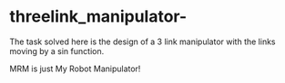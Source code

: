 # threelink_manipulator-

The task solved here is the design of a 3 link manipulator with the links moving by a sin function.

MRM is just My Robot Manipulator!